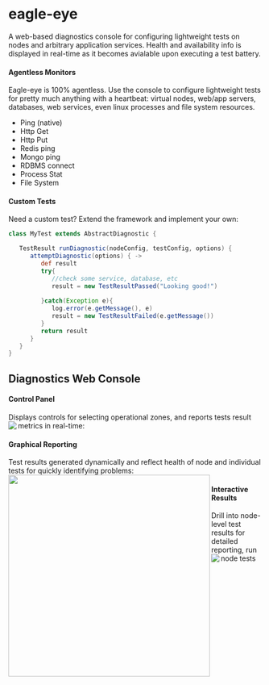 eagle-eye
=========
A web-based diagnostics console for configuring lightweight tests on nodes and arbitrary application services. Health and availability info is displayed in real-time as it becomes avialable upon executing a test battery.

#### Agentless Monitors
Eagle-eye is 100% agentless. Use the console to configure lightweight tests for pretty much anything with a heartbeat: virtual nodes, web/app servers, databases, web services, even linux processes and file system resources.

- Ping (native)   
- Http Get        
- Http Put        
- Redis ping      
- Mongo ping      
- RDBMS connect   
- Process Stat    
- File System     

#### Custom Tests
Need a custom test? Extend the framework and implement your own:
```groovy
class MyTest extends AbstractDiagnostic {

   TestResult runDiagnostic(nodeConfig, testConfig, options) {
      attemptDiagnostic(options) { ->
         def result
         try{                     
            //check some service, database, etc
            result = new TestResultPassed("Looking good!")
            
         }catch(Exception e){
            log.error(e.getMessage(), e)
            result = new TestResultFailed(e.getMessage())            
         }
         return result
      }
   }
}
```

## Diagnostics Web Console

#### Control Panel
Displays controls for selecting operational zones, and reports tests result metrics in real-time:
<a href="http://i.imgur.com/0D7GCiT.png"><img src="http://i.imgur.com/0D7GCiT.png" align="left"></a>

#### Graphical Reporting
Test results generated dynamically and reflect health of node and individual tests for quickly identifying problems:
<a href="http://i.imgur.com/EiHcTaA.png"><img src="http://i.imgur.com/EiHcTaA.png" align="left" width="400" ></a>

#### Interactive Results
Drill into node-level test results for detailed reporting, run node tests
<a href="http://i.imgur.com/NKdWbc1.png"><img src="http://i.imgur.com/NKdWbc1.png" align="left"></a>

